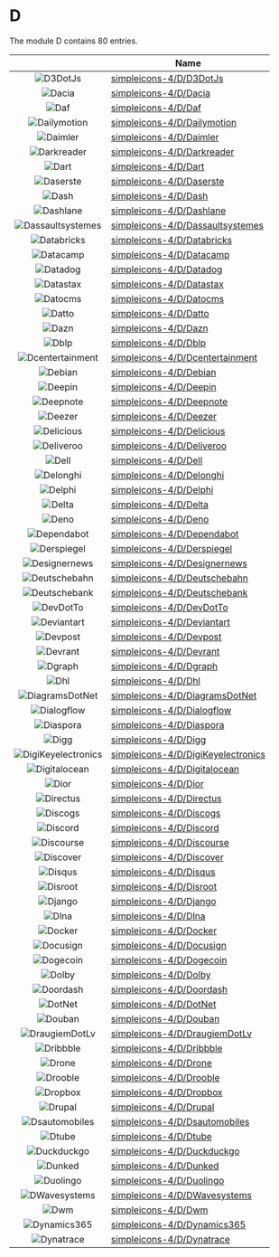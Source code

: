 # D

The module D contains 80 entries.



| |Name|
|:---:|---|
|![D3DotJs](../simpleicons-4/D/D3DotJs.element.png)|[simpleicons-4/D/D3DotJs](../simpleicons-4/D/D3DotJs.md)
|![Dacia](../simpleicons-4/D/Dacia.element.png)|[simpleicons-4/D/Dacia](../simpleicons-4/D/Dacia.md)
|![Daf](../simpleicons-4/D/Daf.element.png)|[simpleicons-4/D/Daf](../simpleicons-4/D/Daf.md)
|![Dailymotion](../simpleicons-4/D/Dailymotion.element.png)|[simpleicons-4/D/Dailymotion](../simpleicons-4/D/Dailymotion.md)
|![Daimler](../simpleicons-4/D/Daimler.element.png)|[simpleicons-4/D/Daimler](../simpleicons-4/D/Daimler.md)
|![Darkreader](../simpleicons-4/D/Darkreader.element.png)|[simpleicons-4/D/Darkreader](../simpleicons-4/D/Darkreader.md)
|![Dart](../simpleicons-4/D/Dart.element.png)|[simpleicons-4/D/Dart](../simpleicons-4/D/Dart.md)
|![Daserste](../simpleicons-4/D/Daserste.element.png)|[simpleicons-4/D/Daserste](../simpleicons-4/D/Daserste.md)
|![Dash](../simpleicons-4/D/Dash.element.png)|[simpleicons-4/D/Dash](../simpleicons-4/D/Dash.md)
|![Dashlane](../simpleicons-4/D/Dashlane.element.png)|[simpleicons-4/D/Dashlane](../simpleicons-4/D/Dashlane.md)
|![Dassaultsystemes](../simpleicons-4/D/Dassaultsystemes.element.png)|[simpleicons-4/D/Dassaultsystemes](../simpleicons-4/D/Dassaultsystemes.md)
|![Databricks](../simpleicons-4/D/Databricks.element.png)|[simpleicons-4/D/Databricks](../simpleicons-4/D/Databricks.md)
|![Datacamp](../simpleicons-4/D/Datacamp.element.png)|[simpleicons-4/D/Datacamp](../simpleicons-4/D/Datacamp.md)
|![Datadog](../simpleicons-4/D/Datadog.element.png)|[simpleicons-4/D/Datadog](../simpleicons-4/D/Datadog.md)
|![Datastax](../simpleicons-4/D/Datastax.element.png)|[simpleicons-4/D/Datastax](../simpleicons-4/D/Datastax.md)
|![Datocms](../simpleicons-4/D/Datocms.element.png)|[simpleicons-4/D/Datocms](../simpleicons-4/D/Datocms.md)
|![Datto](../simpleicons-4/D/Datto.element.png)|[simpleicons-4/D/Datto](../simpleicons-4/D/Datto.md)
|![Dazn](../simpleicons-4/D/Dazn.element.png)|[simpleicons-4/D/Dazn](../simpleicons-4/D/Dazn.md)
|![Dblp](../simpleicons-4/D/Dblp.element.png)|[simpleicons-4/D/Dblp](../simpleicons-4/D/Dblp.md)
|![Dcentertainment](../simpleicons-4/D/Dcentertainment.element.png)|[simpleicons-4/D/Dcentertainment](../simpleicons-4/D/Dcentertainment.md)
|![Debian](../simpleicons-4/D/Debian.element.png)|[simpleicons-4/D/Debian](../simpleicons-4/D/Debian.md)
|![Deepin](../simpleicons-4/D/Deepin.element.png)|[simpleicons-4/D/Deepin](../simpleicons-4/D/Deepin.md)
|![Deepnote](../simpleicons-4/D/Deepnote.element.png)|[simpleicons-4/D/Deepnote](../simpleicons-4/D/Deepnote.md)
|![Deezer](../simpleicons-4/D/Deezer.element.png)|[simpleicons-4/D/Deezer](../simpleicons-4/D/Deezer.md)
|![Delicious](../simpleicons-4/D/Delicious.element.png)|[simpleicons-4/D/Delicious](../simpleicons-4/D/Delicious.md)
|![Deliveroo](../simpleicons-4/D/Deliveroo.element.png)|[simpleicons-4/D/Deliveroo](../simpleicons-4/D/Deliveroo.md)
|![Dell](../simpleicons-4/D/Dell.element.png)|[simpleicons-4/D/Dell](../simpleicons-4/D/Dell.md)
|![Delonghi](../simpleicons-4/D/Delonghi.element.png)|[simpleicons-4/D/Delonghi](../simpleicons-4/D/Delonghi.md)
|![Delphi](../simpleicons-4/D/Delphi.element.png)|[simpleicons-4/D/Delphi](../simpleicons-4/D/Delphi.md)
|![Delta](../simpleicons-4/D/Delta.element.png)|[simpleicons-4/D/Delta](../simpleicons-4/D/Delta.md)
|![Deno](../simpleicons-4/D/Deno.element.png)|[simpleicons-4/D/Deno](../simpleicons-4/D/Deno.md)
|![Dependabot](../simpleicons-4/D/Dependabot.element.png)|[simpleicons-4/D/Dependabot](../simpleicons-4/D/Dependabot.md)
|![Derspiegel](../simpleicons-4/D/Derspiegel.element.png)|[simpleicons-4/D/Derspiegel](../simpleicons-4/D/Derspiegel.md)
|![Designernews](../simpleicons-4/D/Designernews.element.png)|[simpleicons-4/D/Designernews](../simpleicons-4/D/Designernews.md)
|![Deutschebahn](../simpleicons-4/D/Deutschebahn.element.png)|[simpleicons-4/D/Deutschebahn](../simpleicons-4/D/Deutschebahn.md)
|![Deutschebank](../simpleicons-4/D/Deutschebank.element.png)|[simpleicons-4/D/Deutschebank](../simpleicons-4/D/Deutschebank.md)
|![DevDotTo](../simpleicons-4/D/DevDotTo.element.png)|[simpleicons-4/D/DevDotTo](../simpleicons-4/D/DevDotTo.md)
|![Deviantart](../simpleicons-4/D/Deviantart.element.png)|[simpleicons-4/D/Deviantart](../simpleicons-4/D/Deviantart.md)
|![Devpost](../simpleicons-4/D/Devpost.element.png)|[simpleicons-4/D/Devpost](../simpleicons-4/D/Devpost.md)
|![Devrant](../simpleicons-4/D/Devrant.element.png)|[simpleicons-4/D/Devrant](../simpleicons-4/D/Devrant.md)
|![Dgraph](../simpleicons-4/D/Dgraph.element.png)|[simpleicons-4/D/Dgraph](../simpleicons-4/D/Dgraph.md)
|![Dhl](../simpleicons-4/D/Dhl.element.png)|[simpleicons-4/D/Dhl](../simpleicons-4/D/Dhl.md)
|![DiagramsDotNet](../simpleicons-4/D/DiagramsDotNet.element.png)|[simpleicons-4/D/DiagramsDotNet](../simpleicons-4/D/DiagramsDotNet.md)
|![Dialogflow](../simpleicons-4/D/Dialogflow.element.png)|[simpleicons-4/D/Dialogflow](../simpleicons-4/D/Dialogflow.md)
|![Diaspora](../simpleicons-4/D/Diaspora.element.png)|[simpleicons-4/D/Diaspora](../simpleicons-4/D/Diaspora.md)
|![Digg](../simpleicons-4/D/Digg.element.png)|[simpleicons-4/D/Digg](../simpleicons-4/D/Digg.md)
|![DigiKeyelectronics](../simpleicons-4/D/DigiKeyelectronics.element.png)|[simpleicons-4/D/DigiKeyelectronics](../simpleicons-4/D/DigiKeyelectronics.md)
|![Digitalocean](../simpleicons-4/D/Digitalocean.element.png)|[simpleicons-4/D/Digitalocean](../simpleicons-4/D/Digitalocean.md)
|![Dior](../simpleicons-4/D/Dior.element.png)|[simpleicons-4/D/Dior](../simpleicons-4/D/Dior.md)
|![Directus](../simpleicons-4/D/Directus.element.png)|[simpleicons-4/D/Directus](../simpleicons-4/D/Directus.md)
|![Discogs](../simpleicons-4/D/Discogs.element.png)|[simpleicons-4/D/Discogs](../simpleicons-4/D/Discogs.md)
|![Discord](../simpleicons-4/D/Discord.element.png)|[simpleicons-4/D/Discord](../simpleicons-4/D/Discord.md)
|![Discourse](../simpleicons-4/D/Discourse.element.png)|[simpleicons-4/D/Discourse](../simpleicons-4/D/Discourse.md)
|![Discover](../simpleicons-4/D/Discover.element.png)|[simpleicons-4/D/Discover](../simpleicons-4/D/Discover.md)
|![Disqus](../simpleicons-4/D/Disqus.element.png)|[simpleicons-4/D/Disqus](../simpleicons-4/D/Disqus.md)
|![Disroot](../simpleicons-4/D/Disroot.element.png)|[simpleicons-4/D/Disroot](../simpleicons-4/D/Disroot.md)
|![Django](../simpleicons-4/D/Django.element.png)|[simpleicons-4/D/Django](../simpleicons-4/D/Django.md)
|![Dlna](../simpleicons-4/D/Dlna.element.png)|[simpleicons-4/D/Dlna](../simpleicons-4/D/Dlna.md)
|![Docker](../simpleicons-4/D/Docker.element.png)|[simpleicons-4/D/Docker](../simpleicons-4/D/Docker.md)
|![Docusign](../simpleicons-4/D/Docusign.element.png)|[simpleicons-4/D/Docusign](../simpleicons-4/D/Docusign.md)
|![Dogecoin](../simpleicons-4/D/Dogecoin.element.png)|[simpleicons-4/D/Dogecoin](../simpleicons-4/D/Dogecoin.md)
|![Dolby](../simpleicons-4/D/Dolby.element.png)|[simpleicons-4/D/Dolby](../simpleicons-4/D/Dolby.md)
|![Doordash](../simpleicons-4/D/Doordash.element.png)|[simpleicons-4/D/Doordash](../simpleicons-4/D/Doordash.md)
|![DotNet](../simpleicons-4/D/DotNet.element.png)|[simpleicons-4/D/DotNet](../simpleicons-4/D/DotNet.md)
|![Douban](../simpleicons-4/D/Douban.element.png)|[simpleicons-4/D/Douban](../simpleicons-4/D/Douban.md)
|![DraugiemDotLv](../simpleicons-4/D/DraugiemDotLv.element.png)|[simpleicons-4/D/DraugiemDotLv](../simpleicons-4/D/DraugiemDotLv.md)
|![Dribbble](../simpleicons-4/D/Dribbble.element.png)|[simpleicons-4/D/Dribbble](../simpleicons-4/D/Dribbble.md)
|![Drone](../simpleicons-4/D/Drone.element.png)|[simpleicons-4/D/Drone](../simpleicons-4/D/Drone.md)
|![Drooble](../simpleicons-4/D/Drooble.element.png)|[simpleicons-4/D/Drooble](../simpleicons-4/D/Drooble.md)
|![Dropbox](../simpleicons-4/D/Dropbox.element.png)|[simpleicons-4/D/Dropbox](../simpleicons-4/D/Dropbox.md)
|![Drupal](../simpleicons-4/D/Drupal.element.png)|[simpleicons-4/D/Drupal](../simpleicons-4/D/Drupal.md)
|![Dsautomobiles](../simpleicons-4/D/Dsautomobiles.element.png)|[simpleicons-4/D/Dsautomobiles](../simpleicons-4/D/Dsautomobiles.md)
|![Dtube](../simpleicons-4/D/Dtube.element.png)|[simpleicons-4/D/Dtube](../simpleicons-4/D/Dtube.md)
|![Duckduckgo](../simpleicons-4/D/Duckduckgo.element.png)|[simpleicons-4/D/Duckduckgo](../simpleicons-4/D/Duckduckgo.md)
|![Dunked](../simpleicons-4/D/Dunked.element.png)|[simpleicons-4/D/Dunked](../simpleicons-4/D/Dunked.md)
|![Duolingo](../simpleicons-4/D/Duolingo.element.png)|[simpleicons-4/D/Duolingo](../simpleicons-4/D/Duolingo.md)
|![DWavesystems](../simpleicons-4/D/DWavesystems.element.png)|[simpleicons-4/D/DWavesystems](../simpleicons-4/D/DWavesystems.md)
|![Dwm](../simpleicons-4/D/Dwm.element.png)|[simpleicons-4/D/Dwm](../simpleicons-4/D/Dwm.md)
|![Dynamics365](../simpleicons-4/D/Dynamics365.element.png)|[simpleicons-4/D/Dynamics365](../simpleicons-4/D/Dynamics365.md)
|![Dynatrace](../simpleicons-4/D/Dynatrace.element.png)|[simpleicons-4/D/Dynatrace](../simpleicons-4/D/Dynatrace.md)

